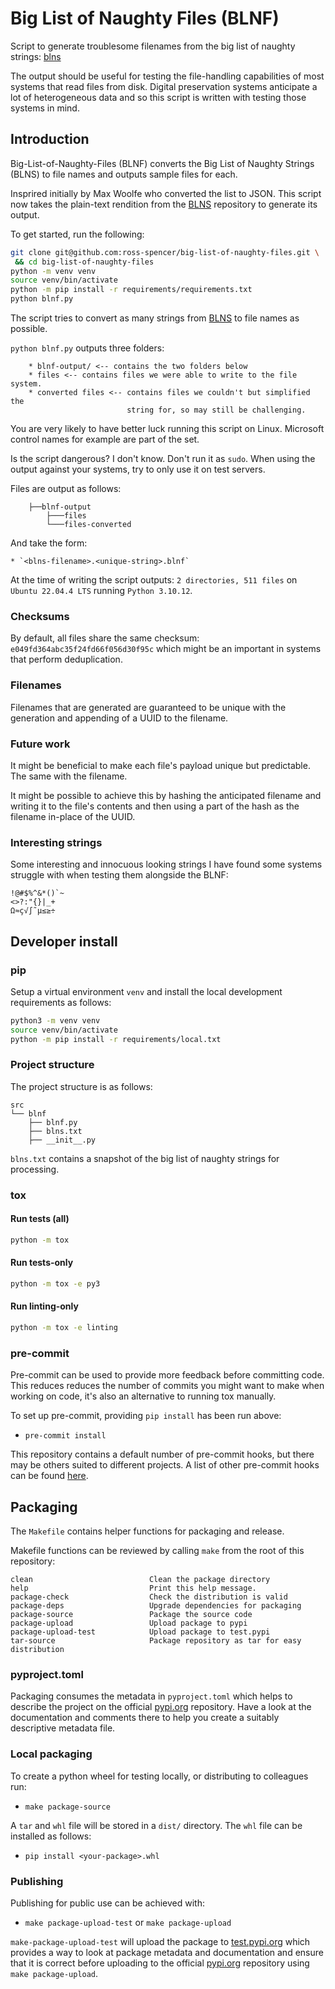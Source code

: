 # Big List of Naughty Files (BLNF)

Script to generate troublesome filenames from the big list of naughty strings:
[blns][blns-1]

[blns-1]: https://github.com/minimaxir/big-list-of-naughty-strings

The output should be useful for testing the file-handling capabilities of
most systems that read files from disk. Digital preservation systems
anticipate a lot of heterogeneous data and so this script is written with
testing those systems in mind.

## Introduction

Big-List-of-Naughty-Files (BLNF) converts the Big List of Naughty
Strings (BLNS) to file names and outputs sample files for each.

Insprired initially by Max Woolfe who converted the list to JSON. This script
now takes the plain-text rendition from the [BLNS][blns-1] repository to
generate its output.

To get started, run the following:

```sh
git clone git@github.com:ross-spencer/big-list-of-naughty-files.git \
 && cd big-list-of-naughty-files
python -m venv venv
source venv/bin/activate
python -m pip install -r requirements/requirements.txt
python blnf.py
```

The script tries to convert as many strings from [BLNS][blns-1] to file names as
possible.

`python blnf.py` outputs three folders:

```text
    * blnf-output/ <-- contains the two folders below
    * files <-- contains files we were able to write to the file system.
    * converted files <-- contains files we couldn't but simplified the
                          string for, so may still be challenging.
```

You are very likely to have better luck running this script on Linux.
Microsoft control names for example are part of the set.

Is the script dangerous? I don't know. Don't run it as `sudo`. When using the
output against your systems, try to only use it on test servers.

Files are output as follows:

```text
    ├──blnf-output
        ├───files
        └───files-converted
```

And take the form:

    * `<blns-filename>.<unique-string>.blnf`

At the time of writing the script outputs: `2 directories, 511 files` on
`Ubuntu 22.04.4 LTS` running `Python 3.10.12`.

### Checksums

By default, all files share the same checksum:
`e049fd364abc35f24fd66f056d30f95c` which might be an important in systems that
perform deduplication.

### Filenames

Filenames that are generated are guaranteed to be unique with the generation and
appending of a UUID to the filename.

### Future work

It might be beneficial to make each file's payload unique but predictable. The
same with the filename.

It might be possible to achieve this by hashing the anticipated filename and
writing it to the file's contents and then using a part of the hash as the
filename in-place of the UUID.

### Interesting strings

Some interesting and innocuous looking strings I have found some systems
struggle with when testing them alongside the BLNF:

```text
!@#$%^&*()`~
<>?:"{}|_+
Ω≈ç√∫˜µ≤≥÷
```

## Developer install

### pip

Setup a virtual environment `venv` and install the local development
requirements as follows:

```bash
python3 -m venv venv
source venv/bin/activate
python -m pip install -r requirements/local.txt
```

### Project structure

The project structure is as follows:

```text
src
└── blnf
    ├── blnf.py
    ├── blns.txt
    ├── __init__.py
```

`blns.txt` contains a snapshot of the big list of naughty strings for
processing.

### tox

#### Run tests (all)

```bash
python -m tox
```

#### Run tests-only

```bash
python -m tox -e py3
```

#### Run linting-only

```bash
python -m tox -e linting
```

### pre-commit

Pre-commit can be used to provide more feedback before committing code. This
reduces reduces the number of commits you might want to make when working on
code, it's also an alternative to running tox manually.

To set up pre-commit, providing `pip install` has been run above:

* `pre-commit install`

This repository contains a default number of pre-commit hooks, but there may
be others suited to different projects. A list of other pre-commit hooks can be
found [here][pre-commit-1].

[pre-commit-1]: https://pre-commit.com/hooks.html

## Packaging

The `Makefile` contains helper functions for packaging and release.

Makefile functions can be reviewed by calling `make`  from the root of this
repository:

```make
clean                          Clean the package directory
help                           Print this help message.
package-check                  Check the distribution is valid
package-deps                   Upgrade dependencies for packaging
package-source                 Package the source code
package-upload                 Upload package to pypi
package-upload-test            Upload package to test.pypi
tar-source                     Package repository as tar for easy distribution
```

### pyproject.toml

Packaging consumes the metadata in `pyproject.toml` which helps to describe
the project on the official [pypi.org][pypi-2] repository. Have a look at the
documentation and comments there to help you create a suitably descriptive
metadata file.

### Local packaging

To create a python wheel for testing locally, or distributing to colleagues
run:

* `make package-source`

A `tar` and `whl` file will be stored in a `dist/` directory. The `whl` file
can be installed as follows:

* `pip install <your-package>.whl`

### Publishing

Publishing for public use can be achieved with:

* `make package-upload-test` or `make package-upload`

`make-package-upload-test` will upload the package to [test.pypi.org][pypi-1]
which provides a way to look at package metadata and documentation and ensure
that it is correct before uploading to the official [pypi.org][pypi-2]
repository using `make package-upload`.

[pypi-1]: https://test.pypi.org
[pypi-2]: https://pypi.org
